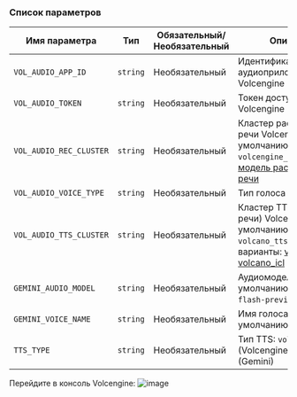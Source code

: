### Список параметров

| Имя параметра           | Тип      | Обязательный/Необязательный | Описание                                                                                                                                                                                                             |
| ----------------------- | -------- | --------------------------- | -------------------------------------------------------------------------------------------------------------------------------------------------------------------------------------------------------------------- |
| `VOL_AUDIO_APP_ID`      | `string` | Необязательный              | Идентификатор аудиоприложения Volcengine                                                                                                                                                                             |
| `VOL_AUDIO_TOKEN`       | `string` | Необязательный              | Токен доступа к аудио Volcengine                                                                                                                                                                                     |
| `VOL_AUDIO_REC_CLUSTER` | `string` | Необязательный              | Кластер распознавания речи Volcengine (по умолчанию: `volcengine_input_common`) [модель распознавания речи](https://www.volcengine.com/docs/6561/80816)                                                              |
| `VOL_AUDIO_VOICE_TYPE`  | `string` | Необязательный              | Тип голоса Volcengine                                                                                                                                                                                                |
| `VOL_AUDIO_TTS_CLUSTER` | `string` | Необязательный              | Кластер TTS (синтеза речи) Volcengine (по умолчанию: `volcano_tts`). Доступные варианты: [volcano\_tts](https://www.volcengine.com/docs/6561/1257584) / [volcano\_icl](https://www.volcengine.com/docs/6561/1305191) |
| `GEMINI_AUDIO_MODEL`    | `string` | Необязательный              | Аудиомодель Gemini (по умолчанию: `gemini-2.5-flash-preview-tts`)                                                                                                                                                    |
| `GEMINI_VOICE_NAME`     | `string` | Необязательный              | Имя голоса Gemini (по умолчанию: `Kore`)                                                                                                                                                                             |
| `TTS_TYPE`              | `string` | Необязательный              | Тип TTS: `vol` (Volcengine) или `gemini` (Gemini)                                                                                                                                                                    |

Перейдите в консоль Volcengine:
![image](https://github.com/user-attachments/assets/6261ee3c-2632-427d-a95e-85e55d85d971)

